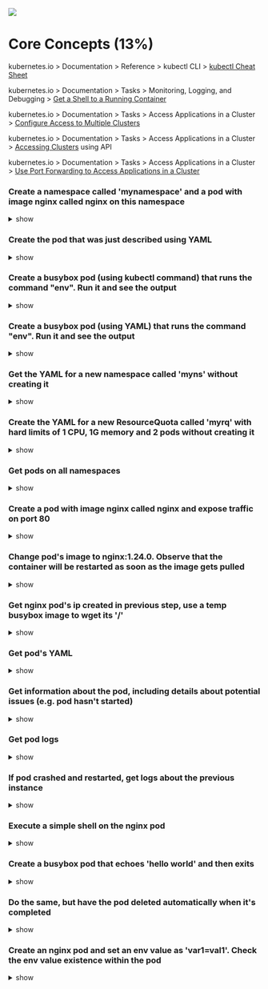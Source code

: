 ![](https://gaforgithub.azurewebsites.net/api?repo=CKAD-exercises/core_concepts&empty)
# Core Concepts (13%)

kubernetes.io > Documentation > Reference > kubectl CLI > [kubectl Cheat Sheet](https://kubernetes.io/docs/reference/kubectl/cheatsheet/)

kubernetes.io > Documentation > Tasks > Monitoring, Logging, and Debugging > [Get a Shell to a Running Container](https://kubernetes.io/docs/tasks/debug-application-cluster/get-shell-running-container/)

kubernetes.io > Documentation > Tasks > Access Applications in a Cluster > [Configure Access to Multiple Clusters](https://kubernetes.io/docs/tasks/access-application-cluster/configure-access-multiple-clusters/)

kubernetes.io > Documentation > Tasks > Access Applications in a Cluster > [Accessing Clusters](https://kubernetes.io/docs/tasks/access-application-cluster/access-cluster/) using API

kubernetes.io > Documentation > Tasks > Access Applications in a Cluster > [Use Port Forwarding to Access Applications in a Cluster](https://kubernetes.io/docs/tasks/access-application-cluster/port-forward-access-application-cluster/)

### Create a namespace called 'mynamespace' and a pod with image nginx called nginx on this namespace

<details><summary>show</summary>
<p>
</p>
</details>

### Create the pod that was just described using YAML

<details><summary>show</summary>
<p>
</p>
</details>

### Create a busybox pod (using kubectl command) that runs the command "env". Run it and see the output

<details><summary>show</summary>
<p>
</p>
</details>

### Create a busybox pod (using YAML) that runs the command "env". Run it and see the output

<details><summary>show</summary>
<p>
</p>
</details>

### Get the YAML for a new namespace called 'myns' without creating it

<details><summary>show</summary>
<p>
</p>
</details>

### Create the YAML for a new ResourceQuota called 'myrq' with hard limits of 1 CPU, 1G memory and 2 pods without creating it

<details><summary>show</summary>
<p>
</p>
</details>

### Get pods on all namespaces

<details><summary>show</summary>
<p>
</p>
</details>

### Create a pod with image nginx called nginx and expose traffic on port 80

<details><summary>show</summary>
<p>
</p>
</details>

### Change pod's image to nginx:1.24.0. Observe that the container will be restarted as soon as the image gets pulled

<details><summary>show</summary>
<p>
</p>
</details>

### Get nginx pod's ip created in previous step, use a temp busybox image to wget its '/'

<details><summary>show</summary>
<p>
</p>
</details>

### Get pod's YAML

<details><summary>show</summary>
<p>
</p>
</details>

### Get information about the pod, including details about potential issues (e.g. pod hasn't started)

<details><summary>show</summary>
<p>
</p>
</details>

### Get pod logs

<details><summary>show</summary>
<p>
</p>
</details>

### If pod crashed and restarted, get logs about the previous instance

<details><summary>show</summary>
<p>
</p>
</details>

### Execute a simple shell on the nginx pod

<details><summary>show</summary>
<p>
</p>
</details>

### Create a busybox pod that echoes 'hello world' and then exits

<details><summary>show</summary>
<p>
</p>
</details>

### Do the same, but have the pod deleted automatically when it's completed

<details><summary>show</summary>
<p>
</p>
</details>

### Create an nginx pod and set an env value as 'var1=val1'. Check the env value existence within the pod

<details><summary>show</summary>
<p>
</p>
</details>
